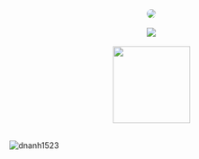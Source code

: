 <!-- Coding GIF -->
<div align="center">
  <img style="border-radius: 100px;" src="https://cdn.jsdelivr.net/gh/sun0225SUN/photos/images/202108300019556.gif" />
</div>
<br>

<!-- GitHub Trophies -->
<div align="center">
  <img src="https://github-profile-trophy.vercel.app/?username=dnAnh1523&theme=gruvbox&row=1&column=6&no-frame=true&no-bg=true" />
</div>
<br>

<!-- GitHub Stats with Custom Gradient Color -->
<div align="center">
  <img height="137px" src="https://github-readme-stats.vercel.app/api?username=dnAnh1523&hide_title=true&hide_border=true&show_icons=true&line_height=21&text_color=000&icon_color=000&bg_color=8cf0ff,61f5f8,32f8e7,0afbce,30fbac,46f895,5bf47b,6fef60,73e84f,77e03d,7bd927,7fd100&theme=graywhite" />
</div>
<br>

<p><img align="center" src="https://github-readme-streak-stats.herokuapp.com/?user=dnanh1523&" alt="dnanh1523" /></p>
